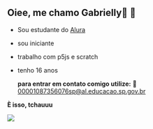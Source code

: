 ## Oiee, me chamo Gabrielly💖 👋

- Sou estudante do [Alura](https://www.alura.com)
- sou iniciante
- trabalho com p5js e scratch
- tenho 16 anos

  **para entrar em contato comigo utilize:**
 📧 00001087356076sp@al.educacao.sp.gov.br

**È isso, tchauuu**

![](https://media.tenor.com/0i0ZxbRgVyAAAAAM/meonly.gif)
  
